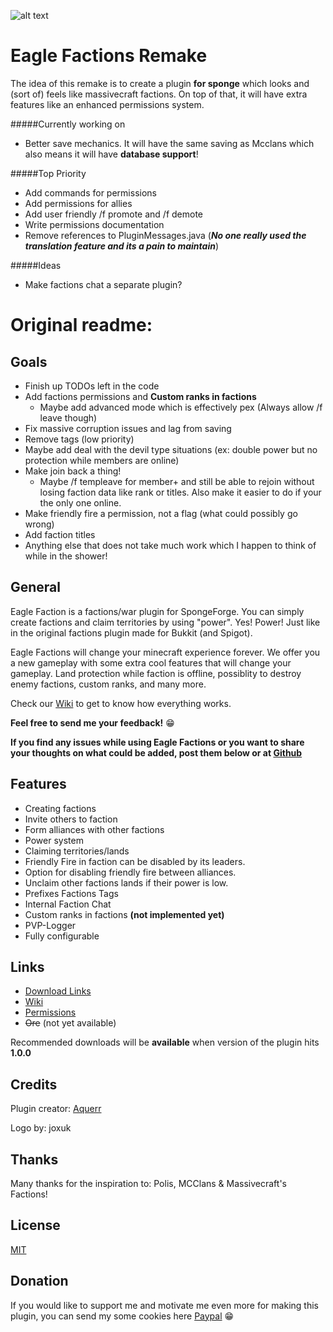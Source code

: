 ![alt text](http://i.imgur.com/Lh7W1Mo.png)

# Eagle Factions Remake
The idea of this remake is to create a plugin **for sponge** which looks and (sort of) feels like massivecraft factions.
On top of that, it will have extra features like an enhanced permissions system.


#####Currently working on
 * Better save mechanics. It will have the same saving as Mcclans which also means it will have **database support**!

#####Top Priority
 * Add commands for permissions
 * Add permissions for allies
 * Add user friendly /f promote and /f demote
 * Write permissions documentation
 * Remove references to PluginMessages.java (***No one really used the translation feature and its a pain to maintain***)

#####Ideas
 * Make factions chat a separate plugin?

# Original readme: 


## Goals
 * Finish up TODOs left in the code
 * Add factions permissions and **Custom ranks in factions**
   * Maybe add advanced mode which is effectively pex (Always allow /f leave though)
 * Fix massive corruption issues and lag from saving
 * Remove tags (low priority)
 * Maybe add deal with the devil type situations (ex: double power but no protection while members are online)
 * Make join back a thing!
   * Maybe /f templeave for member+ and still be able to rejoin without losing faction data like rank or titles. Also make it easier to do if your the only one online.
 * Make friendly fire a permission, not a flag (what could possibly go wrong)
 * Add faction titles
 * Anything else that does not take much work which I happen to think of while in the shower!


## General
Eagle Faction is a factions/war plugin for SpongeForge. You can simply create factions and claim territories by using "power". Yes! Power! Just like in the original factions plugin made for Bukkit (and Spigot).

Eagle Factions will change your minecraft experience forever. We offer you a new gameplay with some extra cool features that will change your gameplay. Land protection while faction is offline, possiblity to destroy enemy factions, custom ranks, and many more.

Check our [Wiki](https://github.com/Aquerr/EagleFactions/wiki) to get to know how everything works.

**Feel free to send me your feedback!** :grin: 

**If you find any issues while using **Eagle Factions** or you want to share your thoughts on what could be added, post them below or at [Github](https://github.com/Aquerr/EagleFactions/issues)**

## Features

* Creating factions
* Invite others to faction
* Form alliances with other factions
* Power system
* Claiming territories/lands
* Friendly Fire in faction can be disabled by its leaders.
* Option for disabling friendly fire between alliances.
* Unclaim other factions lands if their power is low.
* Prefixes Factions Tags
* Internal Faction Chat
* Custom ranks in factions **(not implemented yet)**
* PVP-Logger
* Fully configurable

## Links

* [Download Links](https://github.com/Aquerr/EagleFactions/releases)
* [Wiki](https://github.com/Aquerr/EagleFactions/wiki)
* [Permissions](https://github.com/Aquerr/EagleFactions/wiki/Permissions)
* ~~Ore~~ (not yet available)

Recommended downloads will be **available** when version of the plugin hits **1.0.0**

## Credits

Plugin creator: [Aquerr](https://github.com/Aquerr)

Logo by: joxuk

## Thanks

Many thanks for the inspiration to: Polis, MCClans & Massivecraft's Factions!

## License

[MIT](https://github.com/Aquerr/EagleFactions/blob/master/LICENSE)

## Donation

If you would like to support me and motivate me even more for making this plugin, you can send my some cookies here [Paypal](https://www.paypal.me/aquerr) :grin:
